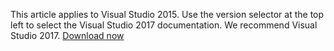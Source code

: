 This article applies to Visual Studio 2015. Use the version selector at the top left to select the Visual Studio 2017 documentation. We recommend Visual Studio 2017. [Download now](https://www.visualstudio.com/downloads?utm_source=web&utm_medium=documentation&utm_campaign=vs2017upgrade&utm_term=vs2017)